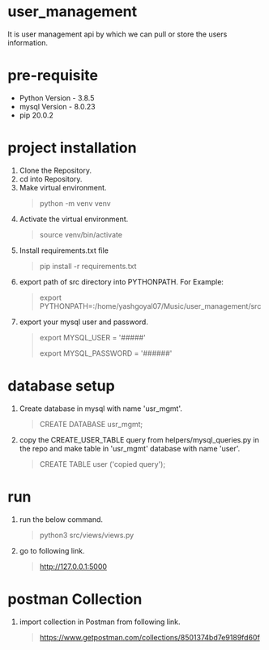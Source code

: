 # user_management
It is user management api by which we can pull or store the users information.

# pre-requisite
* Python Version - 3.8.5
* mysql Version - 8.0.23
* pip 20.0.2

# project installation

1. Clone the Repository.
1. cd into Repository.
1. Make virtual environment.
   > python -m venv venv
1. Activate the virtual environment.
   > source venv/bin/activate
1. Install requirements.txt file
   > pip install -r requirements.txt
1. export path of src directory into PYTHONPATH. For Example: 
   > export PYTHONPATH=:/home/yashgoyal07/Music/user_management/src
1. export your mysql user and password.
   > export MYSQL_USER = '#####'
   > 
   > export MYSQL_PASSWORD = '######'

# database setup
1. Create database in mysql with name 'usr_mgmt'.
   > CREATE DATABASE usr_mgmt;
1. copy the CREATE_USER_TABLE query from helpers/mysql_queries.py in the repo and make table in 'usr_mgmt' database with name 'user'.
   > CREATE TABLE user ('copied query');
   
# run
1. run the below command.
   > python3 src/views/views.py
1. go to following link.
   > http://127.0.0.1:5000

# postman Collection
1. import collection in Postman from following link.
   > https://www.getpostman.com/collections/8501374bd7e9189fd60f
